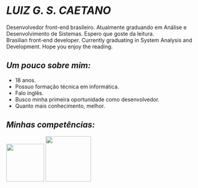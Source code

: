 # _LUIZ G. S. CAETANO_  
Desenvolvedor front-end brasileiro. Atualmente graduando em Análise e Desenvolvimento de Sistemas. Espero que goste da leitura.  
Brasilian front-end developer. Currently graduating in System Analysis and Development. Hope you enjoy the reading.  

## _Um pouco sobre mim:_  
- 18 anos.
- Possuo formação técnica em informática.
- Falo inglês.
- Busco minha primeira oportunidade como desenvolvedor.
- Quanto mais conhecimento, melhor.  

## _Minhas competências:_  
<img src="https://logodownload.org/wp-content/uploads/2016/10/html5-logo-10.png" width="100">
<img src="https://logospng.org/download/css-3/logo-css-3-2048.png" width="120">
